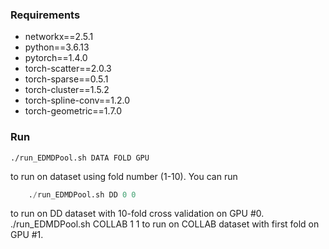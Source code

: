 ### Requirements
* networkx==2.5.1
* python==3.6.13
* pytorch==1.4.0
* torch-scatter==2.0.3
* torch-sparse==0.5.1
* torch-cluster==1.5.2
* torch-spline-conv==1.2.0
* torch-geometric==1.7.0
### Run
    ./run_EDMDPool.sh DATA FOLD GPU
to run on dataset using fold number (1-10).
You can run
```python
    ./run_EDMDPool.sh DD 0 0
```
to run on DD dataset with 10-fold cross validation on GPU #0.
    ./run_EDMDPool.sh COLLAB 1 1
to run on COLLAB dataset with first fold on GPU #1.
